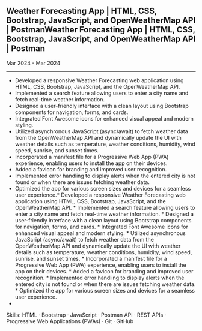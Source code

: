 <h2> Weather Forecasting App | HTML, CSS, Bootstrap, JavaScript, and OpenWeatherMap API | PostmanWeather Forecasting App | HTML, CSS, Bootstrap, JavaScript, and OpenWeatherMap API | Postman </h2>
<p> Mar 2024 - Mar 2024 </p>

<hr>

* Developed a responsive Weather Forecasting web application using HTML, CSS, Bootstrap, JavaScript, and the OpenWeatherMap API.
* Implemented a search feature allowing users to enter a city name and fetch real-time weather information.
* Designed a user-friendly interface with a clean layout using Bootstrap components for navigation, forms, and cards.
* Integrated Font Awesome icons for enhanced visual appeal and modern styling.
* Utilized asynchronous JavaScript (async/await) to fetch weather data from the OpenWeatherMap API and dynamically update the UI with weather details such as temperature, weather conditions, humidity, wind speed, sunrise, and sunset times.
* Incorporated a manifest file for a Progressive Web App (PWA) experience, enabling users to install the app on their devices.
* Added a favicon for branding and improved user recognition.
* Implemented error handling to display alerts when the entered city is not found or when there are issues fetching weather data.
* Optimized the app for various screen sizes and devices for a seamless user experience.* Developed a responsive Weather Forecasting web application using HTML, CSS, Bootstrap, JavaScript, and the OpenWeatherMap API. * Implemented a search feature allowing users to enter a city name and fetch real-time weather information. * Designed a user-friendly interface with a clean layout using Bootstrap components for navigation, forms, and cards. * Integrated Font Awesome icons for enhanced visual appeal and modern styling. * Utilized asynchronous JavaScript (async/await) to fetch weather data from the OpenWeatherMap API and dynamically update the UI with weather details such as temperature, weather conditions, humidity, wind speed, sunrise, and sunset times. * Incorporated a manifest file for a Progressive Web App (PWA) experience, enabling users to install the app on their devices. * Added a favicon for branding and improved user recognition. * Implemented error handling to display alerts when the entered city is not found or when there are issues fetching weather data. * Optimized the app for various screen sizes and devices for a seamless user experience.
* 
Skills: HTML · Bootstrap · JavaScript · Postman API · REST APIs · Progressive Web Applications (PWAs) · Git · GitHub
